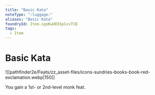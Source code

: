 ```yaml
---
title: "Basic Kata"
noteType: ":luggage:"
aliases: "Basic Kata"
foundryId: Item.sgoKwUB3SpCxsTCB
tags:
  - Item
---
```


# Basic Kata
![[pathfinder2e/Feats/zz_asset-files/icons-sundries-books-book-red-exclamation.webp|150]]

You gain a 1st- or 2nd-level monk feat.
